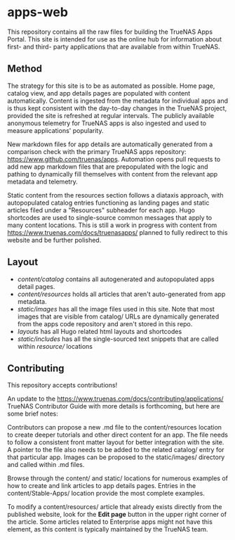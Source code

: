 # apps-web

This repository contains all the raw files for building the TrueNAS Apps Portal.
This site is intended for use as the online hub for information about first- and third- party applications that are available from within TrueNAS.

## Method

The strategy for this site is to be as automated as possible.
Home page, catalog view, and app details pages are populated with content automatically.
Content is ingested from the metadata for individual apps and is thus kept consistent with the day-to-day changes in the TrueNAS project, provided the site is refreshed at regular intervals.
The publicly available anonymous telemetry for TrueNAS apps is also ingested and used to measure applications' popularity.

New markdown files for app details are automatically generated from a comparison check with the primary TrueNAS apps repository: https://www.github.com/truenas/apps.
Automation opens pull requests to add new app markdown files that are prepopulated with the logic and pathing to dynamically fill themselves with content from the relevant app metadata and telemetry.

Static content from the resources section follows a diataxis approach, with autopopulated catalog entries functioning as landing pages and static articles filed under a "Resources" subheader for each app.
Hugo shortcodes are used to single-source common messages that apply to many content locations.
This is still a work in progress with content from https://www.truenas.com/docs/truenasapps/ planned to fully redirect to this website and be further polished.

## Layout

* *content/catalog* contains all autogenerated and autopopulated apps detail pages.
* *content/resources* holds all articles that aren't auto-generated from app metadata.
* *static/images* has all the image files used in this site. Note that most images that are visible from catalog/ URLs are dynamically generated from the apps code repository and aren't stored in this repo.
* *layouts* has all Hugo related html layouts and shortcodes
* *static/includes* has all the single-sourced text snippets that are called within *resource/* locations

## Contributing

This repository accepts contributions!

An update to the https://www.truenas.com/docs/contributing/applications/ TrueNAS Contributor Guide with more details is forthcoming, but here are some brief notes:

Contributors can propose a new .md file to the content/resources location to create deeper tutorials and other direct content for an app.
The file needs to follow a consistent front matter layout for better integration with the site.
A pointer to the file also needs to be added to the related catalog/ entry for that particular app.
Images can be proposed to the static/images/ directory and called within .md files.

Browse through the content/ and static/ locations for numerous examples of how to create and link articles to app details pages.
Entries in the content/Stable-Apps/ location provide the most complete examples.

To modify a content/resources/ article that already exists directly from the published website, look for the **Edit page** button in the upper right corner of the article.
Some articles related to Enterprise apps might not have this element, as this content is typically maintained by the TrueNAS team.
